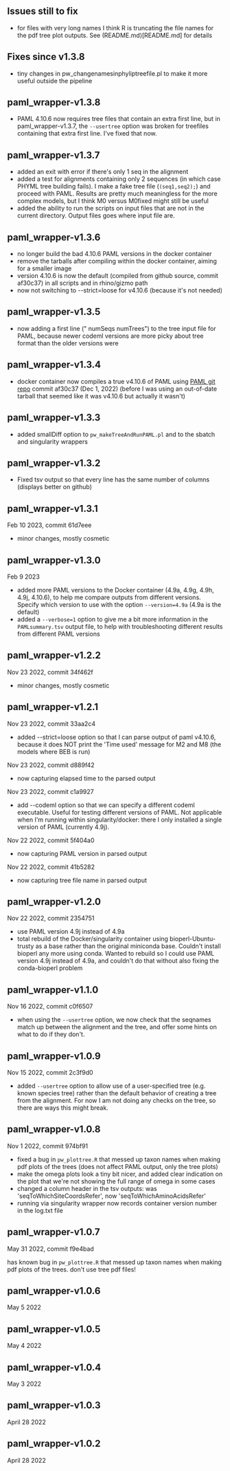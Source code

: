 ## Issues still to fix

- for files with very long names I think R is truncating the file names for the pdf tree plot outputs. See (README.md)[README.md] for details

## Fixes since v1.3.8
- tiny changes in pw_changenamesinphyliptreefile.pl to make it more useful outside the pipeline

## paml_wrapper-v1.3.8
- PAML 4.10.6 now requires tree files that contain an extra first line, but in paml_wrapper-v1.3.7, the `--usertree` option was broken for treefiles containing that extra first line.  I've fixed that now.

## paml_wrapper-v1.3.7
- added an exit with error if there's only 1 seq in the alignment
- added a test for alignments containing only 2 sequences (in which case PHYML tree building fails). I make a fake tree file (`(seq1,seq2);`) and proceed with PAML. Results are pretty much meaningless for the more complex models, but I think M0 versus M0fixed might still be useful
- added the ability to run the scripts on input files that are not in the current directory. Output files goes where input file are.

## paml_wrapper-v1.3.6
- no longer build the bad 4.10.6 PAML versions in the docker container
- remove the tarballs after compiling within the docker container, aiming for a smaller image
- version 4.10.6 is now the default (compiled from github source, commit af30c37) in all scripts and in rhino/gizmo path
- now not switching to --strict=loose for v4.10.6 (because it's not needed)

## paml_wrapper-v1.3.5
- now adding a first line ("  numSeqs numTrees") to the tree input file for PAML, because newer codeml versions are more picky about tree format than the older versions were

## paml_wrapper-v1.3.4
- docker container now compiles a true v4.10.6 of PAML using [PAML git repo](https://github.com/abacus-gene/paml) commit af30c37 (Dec 1, 2022) (before I was using an out-of-date tarball that seemed like it was v4.10.6 but actually it wasn't)

## paml_wrapper-v1.3.3
- added smallDiff option to `pw_makeTreeAndRunPAML.pl` and to the sbatch and singularity wrappers

## paml_wrapper-v1.3.2
- Fixed tsv output so that every line has the same number of columns (displays better on github)

## paml_wrapper-v1.3.1
Feb 10 2023, commit 61d7eee
- minor changes, mostly cosmetic

## paml_wrapper-v1.3.0

Feb 9 2023
- added more PAML versions to the Docker container (4.9a, 4.9g, 4.9h, 4.9j, 4.10.6), to help me compare outputs from different versions. Specify which version to use with the option `--version=4.9a` (4.9a is the default)
- added a `--verbose=1` option to give me a bit more information in the `PAMLsummary.tsv` output file, to help with troubleshooting different results from different PAML versions

## paml_wrapper-v1.2.2

Nov 23 2022, commit 34f462f
- minor changes, mostly cosmetic

## paml_wrapper-v1.2.1

Nov 23 2022, commit 33aa2c4
- added --strict=loose option so that I can parse output of paml v4.10.6, because it does NOT print the 'Time used' message for M2 and M8 (the models where BEB is run)

Nov 23 2022, commit d889f42
- now capturing elapsed time to the parsed output

Nov 23 2022, commit c1a9927
- add --codeml option so that we can specify a different codeml executable. Useful for testing different versions of PAML.  Not applicable when I'm running within singularity/docker: there I only installed a single version of PAML (currently 4.9j).

Nov 22 2022, commit 5f404a0
- now capturing PAML version in parsed output

Nov 22 2022, commit 41b5282
- now capturing tree file name in parsed output

## paml_wrapper-v1.2.0

Nov 22 2022, commit 2354751
- use PAML version 4.9j instead of 4.9a
- total rebuild of the Docker/singularity container using bioperl-Ubuntu-trusty as a base rather than the original miniconda base. Couldn't install bioperl any more using conda.  Wanted to rebuild so I could use PAML version 4.9j instead of 4.9a, and couldn't do that without also fixing the conda-bioperl problem

## paml_wrapper-v1.1.0

Nov 16 2022, commit c0f6507
- when using the `--usertree` option, we now check that the seqnames match up between the alignment and the tree, and offer some hints on what to do if they don't.

## paml_wrapper-v1.0.9   

Nov 15 2022, commit 2c3f9d0
- added `--usertree` option to allow use of a user-specified tree (e.g. known species tree) rather than the default behavior of creating a tree from the alignment.  For now I am not doing any checks on the tree, so there are ways this might break.

## paml_wrapper-v1.0.8   

Nov 1 2022, commit 974bf91

- fixed a bug in `pw_plottree.R` that messed up taxon names when making pdf plots of the trees (does not affect PAML output, only the tree plots)
- make the omega plots look a tiny bit nicer, and added clear indication on the plot that we're not showing the full range of omega in some cases
- changed a column header in the tsv outputs:  was 'seqToWhichSiteCoordsRefer', now 'seqToWhichAminoAcidsRefer'
- running via singularity wrapper now records container version number in the log.txt file

## paml_wrapper-v1.0.7    

May 31 2022, commit f9e4bad

has known bug in `pw_plottree.R` that messed up taxon names when making pdf plots of the trees. don't use tree pdf files!


## paml_wrapper-v1.0.6    

May 5 2022

## paml_wrapper-v1.0.5    

May 4 2022

## paml_wrapper-v1.0.4    

May 3 2022

## paml_wrapper-v1.0.3    

April 28 2022

## paml_wrapper-v1.0.2    

April 28 2022